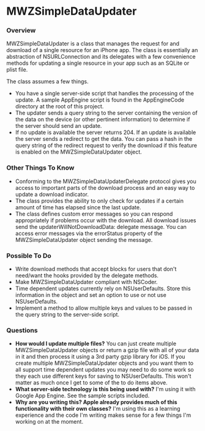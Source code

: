 # MWZSimpleDataUpdater

### Overview

MWZSimpleDataUpdater is a class that manages the request for and download of a single resource for an iPhone app. The class is essentially an abstraction of NSURLConnection and its delegates with a few convenience methods for updating a single resource in your app such as an SQLite or plist file. 

The class assumes a few things. 

* You have a single server-side script that handles the processing of the update. A sample AppEngine script is found in the AppEngineCode directory at the root of this project.
* The updater sends a query string to the server containing the version of the data on the device (or other pertinent information) to determine if the server should send an update. 
* If no update is available the server returns 204. If an update is available the server sends a redirect to get the data. You can pass a hash in the query string of the redirect request to verify the download if this feature is enabled on the MWZSimpleDataUpdater object. 

### Other Things To Know

* Conforming to the MWZSimpleDataUpdaterDelegate protocol gives you access to important parts of the download process and an easy way to update a download indicator.
* The class provides the ability to only check for updates if a certain amount of time has elapsed since the last update.
* The class defines custom error messages so you can respond appropriately if problems occur with the download. All download issues send the updaterWillNotDownloadData: delegate message. You can access error messages via the errorStatus property of the MWZSimpleDataUpdater object sending the message.

### Possible To Do

* Write download methods that accept blocks for users that don't need/want the hooks provided by the delegate methods.
* Make MWZSimpleDataUpdater compliant with NSCoder.
* Time dependent updates currently rely on NSUserDefaults. Store this information in the object and set an option to use or not use NSUserDefaults.
* Implement a method to allow multiple keys and values to be passed in the query string to the server-side script.

### Questions

* **How would I update multiple files?** You can just create multiple MWZSimpleDataUpdater objects or return a gzip file with all of your data in it and then process it using a 3rd party gzip library for iOS. If you create multiple MWZSimpleDataUpdater objects and you want them to all support time dependent updates you may need to do some work so they each use different keys for saving to NSUserDefaults. This won't matter as much once I get to some of the to do items above.
* **What server-side technology is this being used with?** I'm using it with Google App Engine. See the sample scripts included. 
* **Why are you writing this? Apple already provides much of this functionality with their own classes?** I'm using this as a learning experience and the code I'm writing makes sense for a few things I'm working on at the moment.
